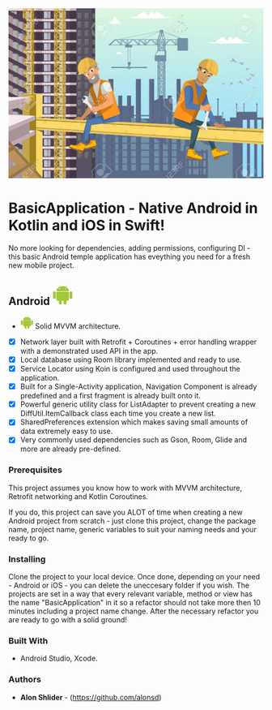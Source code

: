 <img src="https://github.com/alonsd/BasicApplication/blob/main/Basic%20Application%20Logo.jpeg" width="800"/> 

# BasicApplication - Native Android in Kotlin and iOS in Swift! 

No more looking for dependencies, adding permissions, configuring DI -  this basic Android temple application has eveything you need for a fresh new mobile project. 
 
 
 ## Android <img src="https://github.com/alonsd/BasicApplication/blob/main/Android%20Logo.png" width="40" height="40"/>
- <img src="https://github.com/alonsd/BasicApplication/blob/main/Android%20Logo.png" width="25" height="25"/> Solid MVVM architecture.
- [x] Network layer built with Retrofit + Coroutines + error handling wrapper with a demonstrated used API in the app.
- [x] Local database using Room library implemented and ready to use.
- [x] Service Locator using Koin is configured and used throughout the application.
- [x] Built for a Single-Activity application, Navigation Component is already predefined and a first fragment is already built onto it.
- [x] Powerful generic utility class for ListAdapter to prevent creating a new DiffUtil.ItemCallback class each time you create a new list.
- [x] SharedPreferences extension which makes saving small amounts of data extremely easy to use. 
- [x] Very commonly used dependencies such as Gson, Room, Glide and more are already pre-defined.

### Prerequisites
This project assumes you know how to work with MVVM architecture, Retrofit networking and Kotlin Coroutines.

If you do, this project can save you ALOT of time when creating a new Android project from scratch - just clone this project, change the package name, project name, generic variables to suit your naming needs and your ready to go. 

### Installing

Clone the project to your local device. Once done, depending on your need - Android or iOS - you can delete the uneccesary folder if you wish.
The projects are set in a way that every relevant variable, method or view has the name "BasicApplication" in it so a refactor should not take more then 10 minutes including a project name change. After the necessary refactor you are ready to go with a solid ground!

### Built With

- Android Studio, Xcode. 

### Authors

* **Alon Shlider** - (https://github.com/alonsd)
